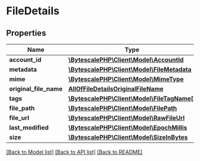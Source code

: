# FileDetails

## Properties

| Name                   | Type                                                                        | Description | Notes |
| ---------------------- | --------------------------------------------------------------------------- | ----------- | ----- |
| **account_id**         | [**\BytescalePHP\Client\Model\AccountId**](AccountId.md)                    |             |
| **metadata**           | [**\BytescalePHP\Client\Model\FileMetadata**](FileMetadata.md)              |             |
| **mime**               | [**\BytescalePHP\Client\Model\MimeType**](MimeType.md)                      |             |
| **original_file_name** | [**AllOfFileDetailsOriginalFileName**](AllOfFileDetailsOriginalFileName.md) |             |
| **tags**               | [**\BytescalePHP\Client\Model\FileTagName[]**](FileTagName.md)              |             |
| **file_path**          | [**\BytescalePHP\Client\Model\FilePath**](FilePath.md)                      |             |
| **file_url**           | [**\BytescalePHP\Client\Model\RawFileUrl**](RawFileUrl.md)                  |             |
| **last_modified**      | [**\BytescalePHP\Client\Model\EpochMillis**](EpochMillis.md)                |             |
| **size**               | [**\BytescalePHP\Client\Model\SizeInBytes**](SizeInBytes.md)                |             |

[[Back to Model list]](../../README.md#documentation-for-models) [[Back to API list]](../../README.md#documentation-for-api-endpoints) [[Back to README]](../../README.md)
